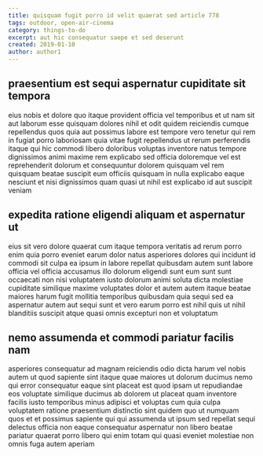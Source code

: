 ```yaml
---
title: quisquam fugit porro id velit quaerat sed article 778
tags: outdoor, open-air-cinema
category: things-to-do
excerpt: aut hic consequatur saepe et sed deserunt
created: 2019-01-10
author: author1
---
```


## praesentium est sequi aspernatur cupiditate sit tempora

eius nobis et dolore quo itaque provident officia vel temporibus et ut nam sit aut laborum esse quisquam dolores nihil et odit quidem reiciendis cumque repellendus quos quia aut possimus labore est tempore vero tenetur qui rem in fugiat porro laboriosam quia vitae fugit repellendus ut rerum perferendis itaque qui hic commodi libero doloribus voluptas inventore natus tempore dignissimos animi maxime rem explicabo sed officia doloremque vel est reprehenderit dolorum et consequuntur dolorem quisquam vel rem quisquam beatae suscipit eum officiis quisquam in nulla explicabo eaque nesciunt et nisi dignissimos quam quasi ut nihil est explicabo id aut suscipit veniam

## expedita ratione eligendi aliquam et aspernatur ut

eius sit vero dolore quaerat cum itaque tempora veritatis ad rerum porro enim quia porro eveniet earum dolor natus asperiores dolores qui incidunt id commodi sit culpa ea ipsum in labore repellat quibusdam autem sunt labore officia vel officia accusamus illo dolorum eligendi sunt eum sunt sunt occaecati non nisi voluptatem iusto dolorum animi soluta dicta molestiae cupiditate similique maxime voluptates dolor et autem autem itaque beatae maiores harum fugit mollitia temporibus quibusdam quia sequi sed ea aspernatur autem aut sequi sunt et vero earum porro est nihil quis ut nihil blanditiis suscipit atque quasi omnis excepturi non et voluptatum

## nemo assumenda et commodi pariatur facilis nam

asperiores consequatur ad magnam reiciendis odio dicta harum vel nobis autem ut quod sapiente sint itaque quae maiores ut dolorum ducimus nemo qui error consequatur eaque sint placeat est quod ipsam ut repudiandae eos voluptate similique ducimus ab dolorem ut placeat quam inventore facilis iusto temporibus minus adipisci et voluptas cum quia culpa voluptatem ratione praesentium distinctio sint quidem quo ut numquam quos et et possimus sapiente qui qui assumenda ut ipsum sed repellat sequi delectus officia non eaque consequatur aspernatur non libero beatae pariatur quaerat porro libero qui enim totam qui quasi eveniet molestiae non omnis fuga autem aperiam
